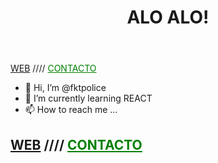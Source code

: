 <div>
<header><h1>ALO ALO!</h1></header>
 <div text-align=center>
 <nav> <a align=left href="http://drekert.com">WEB</a> //// <a align=left href="mailto:ezequielmatiasb@hotmail.com" style="color:green">CONTACTO</a>
  </div>
 
 
 - 👋 Hi, I’m @fktpolice
- 🌱 I’m currently learning REACT
- 📫 How to reach me ...
 
<div text-align=center>
 <nav> <h2><a align=left href="http://drekert.com">WEB</a> //// <a align=left href="mailto:ezequielmatiasb@hotmail.com" style="color:green">CONTACTO</a>
  </h2></div>
 </div>
